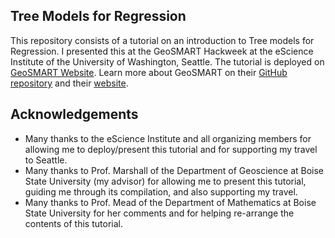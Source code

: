 ## Tree Models for Regression

This repository consists of a tutorial on an introduction to Tree models for Regression. I presented this at the GeoSMART Hackweek at the eScience Institute of the University of Washington, Seattle. The tutorial is deployed on [GeoSMART Website](https://geosmart.hackweek.io/tutorials/tree_models/Tree_Models_in_ML.html). Learn more about GeoSMART on their [GitHub repository](https://github.com/geo-smart/2023-hackweek-website/tree/main) and their [website](https://geosmart.hackweek.io/).

## Acknowledgements

* Many thanks to the eScience Institute and all organizing members for allowing me to deploy/present this tutorial and for supporting my travel to Seattle.
* Many thanks to Prof.  Marshall of the Department of Geoscience at Boise State University (my advisor) for allowing me to present this tutorial, guiding me through its compilation, and also supporting my travel. 
* Many thanks to Prof. Mead of the Department of Mathematics at Boise State University for her comments and for helping re-arrange the contents of this tutorial.
